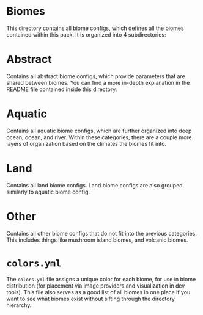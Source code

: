 # Biomes

This directory contains all biome configs, which defines all the biomes
contained within this pack. It is organized into 4 subdirectories:

# Abstract

Contains all abstract biome configs, which provide parameters that are shared
between biomes. You can find a more in-depth explanation in the README file
contained inside this directory.

# Aquatic

Contains all aquatic biome configs, which are further organized into deep ocean,
ocean, and river. Within these categories, there are a couple more layers of
organization based on the climates the biomes fit into.

# Land

Contains all land biome configs. Land biome configs are also grouped similarly
to aquatic biome config.

# Other

Contains all other biome configs that do not fit into the previous categories.
This includes things like mushroom island biomes, and volcanic biomes.

# `colors.yml`

The `colors.yml` file assigns a unique color for each biome, for use in biome
distribution (for placement via image providers and visualization in dev tools).
This file also serves as a good list of all biomes in one place if you want to
see what biomes exist without sifting through the directory hierarchy.
